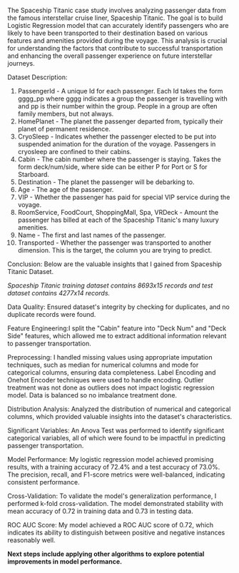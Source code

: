The Spaceship Titanic case study involves analyzing passenger data from the famous interstellar cruise liner, Spaceship Titanic. The goal is to build Logistic Regression model that can accurately identify passengers who are likely to have been transported to their destination based on various features and amenities provided during the voyage. This analysis is crucial for understanding the factors that contribute to successful transportation and enhancing the overall passenger experience on future interstellar journeys.

Dataset Description:
1. PassengerId - A unique Id for each passenger. Each Id takes the form gggg_pp where gggg indicates a group the passenger is travelling with and pp is their number within the group. People in a group are often family members, but not always.
2. HomePlanet - The planet the passenger departed from, typically their planet of permanent residence.
3. CryoSleep - Indicates whether the passenger elected to be put into suspended animation for the duration of the voyage. Passengers in cryosleep are confined to their cabins.
4. Cabin - The cabin number where the passenger is staying. Takes the form deck/num/side, where side can be either P for Port or S for Starboard.
5. Destination - The planet the passenger will be debarking to.
6. Age - The age of the passenger.
7. VIP - Whether the passenger has paid for special VIP service during the voyage.
8. RoomService, FoodCourt, ShoppingMall, Spa, VRDeck - Amount the passenger has billed at each of the Spaceship Titanic's many luxury amenities.
9. Name - The first and last names of the passenger.
10. Transported - Whether the passenger was transported to another dimension. This is the target, the column you are trying to predict.

Conclusion:
Below are the valuable insights that I gained from Spaceship Titanic Dataset.

*Spaceship Titanic training dataset contains 8693x15 records and test dataset contains 4277x14 records.*

Data Quality: Ensured dataset's integrity by checking for duplicates, and no duplicate records were found.

Feature Engineering:I split the "Cabin" feature into "Deck Num" and "Deck Side" features, which allowed me to extract additional information relevant to passenger transportation.

Preprocessing: I handled missing values using appropriate imputation techniques, such as median for numerical columns and mode for categorical columns, ensuring data completeness.
Label Encoding and Onehot Encoder techniques were used to  handle encoding. Outlier treatment was not done as outliers does not impact logistic regression model. Data is balanced so no imbalance treatment done.

Distribution Analysis: Analyzed the distribution of numerical and categorical columns, which provided valuable insights into the dataset's characteristics.

Significant Variables: An Anova Test was performed to identify significant categorical variables, all of which were found to be impactful in predicting passenger transportation.

Model Performance: My logistic regression model achieved promising results, with a training accuracy of 72.4% and a test accuracy of 73.0%. The precision, recall, and F1-score metrics were well-balanced, indicating consistent performance.

Cross-Validation: To validate the model's generalization performance, I performed k-fold cross-validation. The model demonstrated stability with mean accuracy of 0.72 in training data and 0.73 in testing data.

ROC AUC Score: My model achieved a ROC AUC score of 0.72, which indicates its ability to distinguish between positive and negative instances reasonably well.
    
    
**Next steps include applying other algorithms to explore potential improvements in model performance.**

